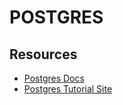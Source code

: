 # POSTGRES

## Resources

- [Postgres Docs](https://www.postgresql.org/docs/)
- [Postgres Tutorial Site](https://www.postgresqltutorial.com/)
